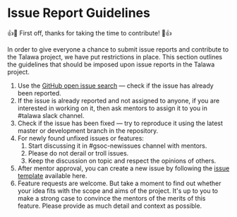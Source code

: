 # Issue Report Guidelines

:+1::tada: First off, thanks for taking the time to contribute! :tada::+1:

In order to give everyone a chance to submit issue reports and contribute to the Talawa project, we have put restrictions in place. This section outlines the guidelines that should be imposed upon issue reports in the Talawa project.

1. Use the [GitHub open issue search](https://github.com/PalisadoesFoundation/talawa/issues) — check if the issue has already been reported.
2. If the issue is already reported and not assigned to anyone, if you are interested in working on it, then ask mentors to assign it to you in #talawa slack channel.
3. Check if the issue has been fixed — try to reproduce it using the latest master or development branch in the repository.
4. For newly found unfixed issues or features:
    1. Start discussing it in #gsoc-newissues channel with mentors.
    2. Please do not derail or troll issues. 
    3. Keep the discussion on topic and respect the opinions of others.
6. After mentor approval, you can create a new issue by following the [issue template](https://github.com/PalisadoesFoundation/talawa/blob/master/.github/ISSUE_TEMPLATE/issue-template.md) available here.
7. Feature requests are welcome. But take a moment to find out whether your idea fits with the scope and aims of the project. It's up to you to make a strong case to convince the mentors of the merits of this feature. Please provide as much detail and context as possible.
